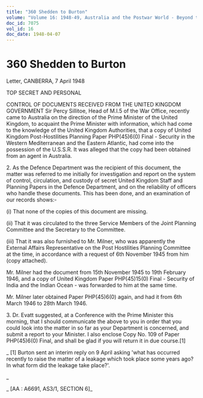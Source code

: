 ```yaml
---
title: "360 Shedden to Burton"
volume: "Volume 16: 1948-49, Australia and the Postwar World - Beyond the Region"
doc_id: 7075
vol_id: 16
doc_date: 1948-04-07
---
```


# 360 Shedden to Burton

Letter, CANBERRA, 7 April 1948

TOP SECRET AND PERSONAL

CONTROL OF DOCUMENTS RECEIVED FROM THE UNITED KINGDOM GOVERNMENT Sir Percy Sillitoe, Head of M.I.5 of the War Office, recently came to Australia on the direction of the Prime Minister of the United Kingdom, to acquaint the Prime Minister with information, which had come to the knowledge of the United Kingdom Authorities, that a copy of United Kingdom Post-Hostilities Planning Paper PHP(45)6(0) Final - Security in the Western Mediterranean and the Eastern Atlantic, had come into the possession of the U.S.S.R. It was alleged that the copy had been obtained from an agent in Australia.

2\. As the Defence Department was the recipient of this document, the matter was referred to me initially for investigation and report on the system of control, circulation, and custody of secret United Kingdom Staff and Planning Papers in the Defence Department, and on the reliability of officers who handle these documents. This has been done, and an examination of our records shows:-

(i) That none of the copies of this document are missing.

(ii) That it was circulated to the three Service Members of the Joint Planning Committee and the Secretary to the Committee.

(iii) That it was also furnished to Mr. Milner, who was apparently the External Affairs Representative on the Post Hostilities Planning Committee at the time, in accordance with a request of 6th November 1945 from him (copy attached).

Mr. Milner had the document from 15th November 1945 to 19th February 1946, and a copy of United Kingdom Paper PHP(45)15(0) Final - Security of India and the Indian Ocean - was forwarded to him at the same time.

Mr. Milner later obtained Paper PHP(45)6(0) again, and had it from 6th March 1946 to 28th March 1946.

3\. Dr. Evatt suggested, at a Conference with the Prime Minister this morning, that I should communicate the above to you in order that you could look into the matter in so far as your Department is concerned, and submit a report to your Minister. I also enclose Copy No. 109 of Paper PHP(45)6(0) Final, and shall be glad if you will return it in due course.[1]

_ [1] Burton sent an interim reply on 9 April asking 'what has occurred recently to raise the matter of a leakage which took place some years ago? In what form did the leakage take place?'.

_

_ [AA : A6691, AS3/1, SECTION 6]_
